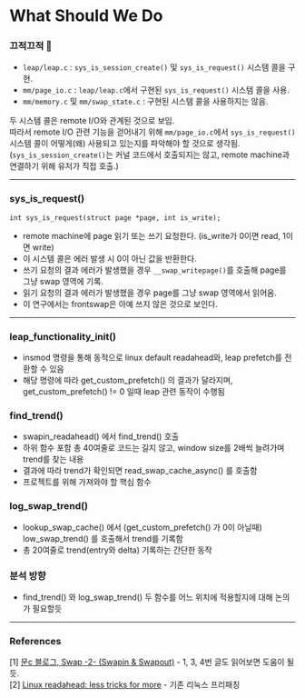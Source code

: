 # What Should We Do

### 끄적끄적 :memo:
- `leap/leap.c` : `sys_is_session_create()` 및 `sys_is_request()` 시스템 콜을 구현.
- `mm/page_io.c` : `leap/leap.c`에서 구현된 `sys_is_request()` 시스템 콜을 사용.
- `mm/memory.c` 및 `mm/swap_state.c` : 구현된 시스템 콜을 사용하지는 않음.

두 시스템 콜은 remote I/O와 관계된 것으로 보임.  
따라서 remote I/O 관련 기능을 걷어내기 위해 `mm/page_io.c`에서 `sys_is_request()` 시스템 콜이 어떻게(왜) 사용되고 있는지를 파악해야 할 것으로 생각됨.  
(`sys_is_session_create()`는 커널 코드에서 호출되지는 않고, remote machine과 연결하기 위해 유저가 직접 호출.)

---

### sys_is_request()
```
int sys_is_request(struct page *page, int is_write);
```
- remote machine에 page 읽기 또는 쓰기 요청한다. (is_write가 0이면 read, 1이면 write)  
- 이 시스템 콜은 에러 발생 시 0이 아닌 값을 반환한다.  
- 쓰기 요청의 결과 에러가 발생했을 경우 `__swap_writepage()`를 호출해 page를 그냥 swap 영역에 기록.  
- 읽기 요청의 결과 에러가 발생했을 경우 page를 그냥 swap 영역에서 읽어옴.
- 이 연구에서는 frontswap은 아예 쓰지 않은 것으로 보인다.

---

### leap_functionality_init()

- insmod 명령을 통해 동적으로 linux default readahead와, leap prefetch를 전환할 수 있음
- 해당 명령에 따라 get_custom_prefetch() 의 결과가 달라지며, get_custom_prefetch() != 0 일때 leap 관련 동작이 수행됨

### find_trend()

- swapin_readahead() 에서 find_trend() 호출
- 하위 함수 포함 총 40여줄로 코드는 길지 않고, window size를 2배씩 늘려가며 trend를 찾는 내용
- 결과에 따라 trend가 확인되면 read_swap_cache_async() 를 호출함
- 프로젝트를 위해 가져와야 할 핵심 함수

### log_swap_trend()

- lookup_swap_cache() 에서 (get_custom_prefetch() 가 0이 아닐때) low_swap_trend() 를 호출해서 trend를 기록함
- 총 20여줄로 trend(entry와 delta) 기록하는 간단한 동작

### 분석 방향

- find_trend() 와 log_swap_trend() 두 함수를 어느 위치에 적용할지에 대해 논의가 필요할듯

---

### References
[1] [문c 블로그, Swap -2- (Swapin & Swapout)](http://jake.dothome.co.kr/swap-2/) - 1, 3, 4번 글도 읽어보면 도움이 될 듯.  
[2] [Linux readahead: less tricks for more](https://www.kernel.org/doc/ols/2007/ols2007v2-pages-273-284.pdf) - 기존 리눅스 프리패칭
